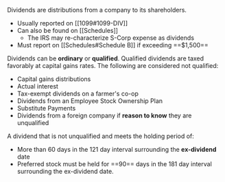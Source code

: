 Dividends are distributions from a company to its shareholders.

- Usually reported on [[1099#1099-DIV]]
- Can also be found on [[Schedules]]
	- The IRS may re-characterize S-Corp expense as dividends 
- Must report on [[Schedules#Schedule B]] if exceeding ==$1,500==

Dividends can be **ordinary** or **qualified**. Qualified dividends are taxed favorably at capital gains rates. The following are considered not qualified:

- Capital gains distributions
- Actual interest
- Tax-exempt dividends on a farmer's co-op
- Dividends from an Employee Stock Ownership Plan
- Substitute Payments
- Dividends from a foreign company if **reason to know** they are unqualified

A dividend that is not unqualified and meets the holding period of:

- More than 60 days in the 121 day interval surrounding the **ex-dividend** date
- Preferred stock must be held for ==90== days in the 181 day interval surrounding the ex-dividend date.